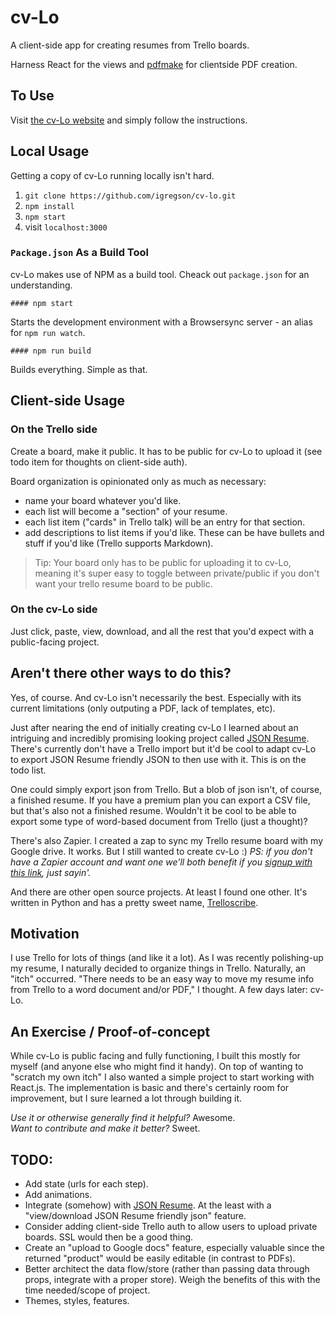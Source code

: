 # cv-Lo

A client-side app for creating resumes from Trello boards. 

Harness React for the views and [pdfmake](https://github.com/bpampuch/pdfmake) for clientside PDF creation.

## To Use 

Visit [the cv-Lo website](http://cv-lo.com) and simply follow the instructions.

## Local Usage

Getting a copy of cv-Lo running locally isn't hard. 

1. `git clone https://github.com/igregson/cv-lo.git`
2. `npm install`
3. `npm start`
4. visit `localhost:3000`

### `Package.json` As a Build Tool

cv-Lo makes use of NPM as a build tool. Cheack out `package.json` for an understanding.

`#### npm start`

Starts the development environment with a Browsersync server - an alias for `npm run watch`. 


`#### npm run build`

Builds everything. Simple as that.

## Client-side Usage

### On the Trello side

Create a board, make it public. It has to be public for cv-Lo to upload it (see todo item for thoughts on client-side auth). 

Board organization is opinionated only as much as necessary: 

- name your board whatever you'd like. 
- each list will become a "section" of your resume. 
- each list item ("cards" in Trello talk) will be an entry for that section.
- add descriptions to list items if you'd like. These can be have bullets and stuff if you'd like (Trello supports Markdown).

> Tip: Your board only has to be public for uploading it to cv-Lo, meaning it's super easy to toggle between private/public if you don't want your trello resume board to be public. 

### On the cv-Lo side

Just click, paste, view, download, and all the rest that you'd expect with a public-facing project.

## Aren't there other ways to do this?

Yes, of course. And cv-Lo isn't necessarily the best. Especially with its current limitations (only outputing a PDF, lack of templates, etc).

Just after nearing the end of initially creating cv-Lo I learned about an intriguing and incredibly promising looking project called [JSON Resume](https://jsonresume.org/). There's currently don't have a Trello import but it'd be cool to adapt cv-Lo to export JSON Resume friendly JSON to then use with it. This is on the todo list. 

One could simply export json from Trello. But a blob of json isn't, of course, a finished resume. If you have a premium plan you can export a CSV file, but that's also not a finished resume. Wouldn't it be cool to be able to export some type of word-based document from Trello (just a thought)?

There's also Zapier. I created a zap to sync my Trello resume board with my Google drive. It works. But I still wanted to create cv-Lo :) *PS: if you don't have a Zapier account and want one we'll both benefit if you [signup with this link](http://zpr.io/z45i), just sayin'.*

And there are other open source projects. At least I found one other. It's written in Python and has a pretty sweet name, [Trelloscribe](https://github.com/mcktrtl/trelloscribe).

## Motivation

I use Trello for lots of things (and like it a lot). As I was recently polishing-up my resume, I naturally decided to organize things in Trello. Naturally, an "itch" occurred. "There needs to be an easy way to move my resume info from Trello to a word document and/or PDF," I thought. A few days later: cv-Lo. 

## An Exercise / Proof-of-concept

While cv-Lo is public facing and fully functioning, I built this mostly for myself (and anyone else who might find it handy). On top of wanting to "scratch my own itch" I also wanted a simple project to start working with React.js. The implementation is basic and there's certainly room for improvement, but I sure learned a lot through building it.

*Use it or otherwise generally find it helpful?* Awesome.  
*Want to contribute and make it better?* Sweet.  

## TODO: 

- Add state (urls for each step).
- Add animations.
- Integrate (somehow) with [JSON Resume](https://jsonresume.org/). At the least with a "view/download JSON Resume friendly json" feature.
- Consider adding client-side Trello auth to allow users to upload private boards. SSL would then be a good thing.
- Create an "upload to Google docs" feature, especially valuable since the returned "product" would be easily editable (in contrast to PDFs).
- Better architect the data flow/store (rather than passing data through props, integrate with a proper store). Weigh the benefits of this with the time needed/scope of project.
- Themes, styles, features. 
